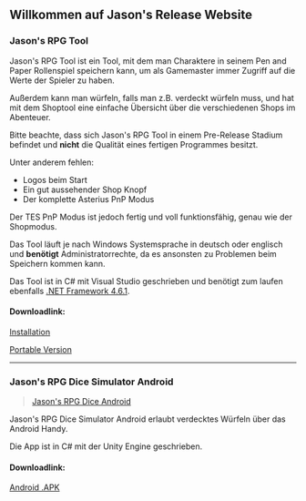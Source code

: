 ## Willkommen auf Jason's Release Website

### Jason's RPG Tool
<blockquote class="imgur-embed-pub" lang="en" data-id="a/xciV63W"><a href="//imgur.com/xciV63W"></a></blockquote><script async src="//s.imgur.com/min/embed.js" charset="utf-8"></script>

Jason's RPG Tool ist ein Tool, mit dem man Charaktere in seinem Pen and Paper Rollenspiel speichern kann, um als Gamemaster immer Zugriff auf die Werte der Spieler zu haben.

Außerdem kann man würfeln, falls man z.B. verdeckt würfeln muss, und hat mit dem Shoptool eine einfache Übersicht über die verschiedenen Shops im Abenteuer.

Bitte beachte, dass sich Jason's RPG Tool in einem Pre-Release Stadium befindet und **nicht** die Qualität eines fertigen Programmes besitzt.

Unter anderem fehlen:
- Logos beim Start
- Ein gut aussehender Shop Knopf
- Der komplette Asterius PnP Modus

Der TES PnP Modus ist jedoch fertig und voll funktionsfähig, genau wie der Shopmodus.

Das Tool läuft je nach Windows Systemsprache in deutsch oder englisch und **benötigt** Administratorrechte, da es ansonsten zu Problemen beim Speichern kommen kann.

Das Tool ist in C# mit Visual Studio geschrieben und benötigt zum laufen ebenfalls [.NET Framework 4.6.1](https://www.microsoft.com/de-ch/download/details.aspx?id=49982).

#### Downloadlink:

[Installation](https://github.com/Jason360x/jason360x.github.io/releases/download/v0.6-alpha.2/Installer.7z)

[Portable Version](https://github.com/Jason360x/jason360x.github.io/releases/download/v0.6-alpha.2/JasonsRPGTool.7z)

----

### Jason's RPG Dice Simulator Android
<blockquote class="imgur-embed-pub" lang="en" data-id="a/f2bGIbh"><a href="//imgur.com/f2bGIbh">Jason&#39;s RPG Dice Android</a></blockquote><script async src="//s.imgur.com/min/embed.js" charset="utf-8"></script>

Jason's RPG Dice Simulator Android erlaubt verdecktes Würfeln über das Android Handy.

Die App ist in C# mit der Unity Engine geschrieben.

#### Downloadlink:

[Android .APK](https://github.com/Jason360x/jason360x.github.io/releases/download/v1.0/JasonsRPGDiceAndroid.7z)